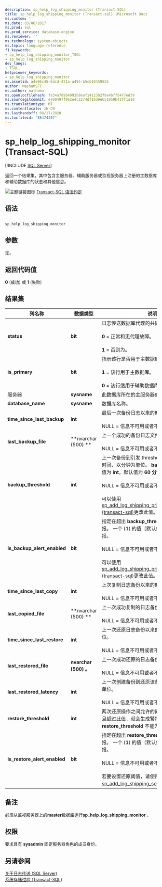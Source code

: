 ```yaml
---
description: sp_help_log_shipping_monitor (Transact-SQL)
title: sp_help_log_shipping_monitor (Transact-sql) |Microsoft Docs
ms.custom: ''
ms.date: 03/06/2017
ms.prod: sql
ms.prod_service: database-engine
ms.reviewer: ''
ms.technology: system-objects
ms.topic: language-reference
f1_keywords:
- sp_help_log_shipping_monitor_TSQL
- sp_help_log_shipping_monitor
dev_langs:
- TSQL
helpviewer_keywords:
- sp_help_log_shipping_monitor
ms.assetid: a4e96c45-6dcd-471a-a494-b5c619459855
author: MashaMSFT
ms.author: mathoma
ms.openlocfilehash: fa34a789b4993b8eaf14123b2f9a4bffb477ed39
ms.sourcegitcommit: e700497f962e4c2274df16d9e651059b42ff1a10
ms.translationtype: MT
ms.contentlocale: zh-CN
ms.lasthandoff: 08/17/2020
ms.locfileid: "88474207"
---
```

# <a name="sp_help_log_shipping_monitor-transact-sql"></a>sp_help_log_shipping_monitor (Transact-SQL)
[!INCLUDE [SQL Server](../../includes/applies-to-version/sqlserver.md)]

  返回一个结果集，其中包含主服务器、辅助服务器或监视服务器上注册的主数据库和辅助数据库的状态和其他信息。  
  
 ![主题链接图标](../../database-engine/configure-windows/media/topic-link.gif "“主题链接”图标") [Transact-SQL 语法约定](../../t-sql/language-elements/transact-sql-syntax-conventions-transact-sql.md)  
  
## <a name="syntax"></a>语法  
  
```  
  
sp_help_log_shipping_monitor  
```  
  
## <a name="arguments"></a>参数  
 无。  
  
## <a name="return-code-values"></a>返回代码值  
 **0** (成功) 或 **1** (失败)   
  
## <a name="result-sets"></a>结果集  
  
|列名称|数据类型|说明|  
|-----------------|---------------|-----------------|  
|**status**|**bit**|日志传送数据库代理的共同状态。<br /><br /> **0** = 正常和无代理故障。<br /><br /> **1** = 否则为。|  
|**is_primary**|**bit**|指示该行是否用于主数据库：<br /><br /> **1** = 该行用于主数据库。<br /><br /> **0** = 该行适用于辅助数据库。|  
|服务器|**sysname**|此数据库所在的主服务器或辅助服务器的名称。|  
|**database_name**|**sysname**|数据库名称。|  
|**time_since_last_backup**|**int**|最后一次备份日志以来的时间，以分钟为单位。<br /><br /> NULL = 信息不可用或者不相关。|  
|**last_backup_file**|**nvarchar (500) **|上一个成功的备份日志文件的名称。<br /><br /> NULL = 信息不可用或者不相关。|  
|**backup_threshold**|**int**|上一次备份到引发 threshold_alert 错误之间的时间，以分钟为单位。 **backup_threshold** 的值为 **int**，默认值为 **60 分钟**。<br /><br /> NULL = 信息不可用或者不相关。<br /><br /> 可以使用 [sp_add_log_shipping_primary_database &#40;transact-sql&#41;](../../relational-databases/system-stored-procedures/sp-add-log-shipping-primary-database-transact-sql.md)更改此值。|  
|**is_backup_alert_enabled**|**bit**|指定在超出 **backup_threshold** 时是否引发警报。 一个 (**1**) 的值（默认值）表示将引发警报。<br /><br /> NULL = 信息不可用或者不相关。<br /><br /> 可以使用 [sp_add_log_shipping_primary_database &#40;transact-sql&#41;](../../relational-databases/system-stored-procedures/sp-add-log-shipping-primary-database-transact-sql.md)更改此值。|  
|**time_since_last_copy**|**int**|上次复制日志备份以来的时间，以分钟为单位。<br /><br /> NULL = 信息不可用或者不相关。|  
|**last_copied_file**|**nvarchar (500) **|上一次成功复制的日志备份文件的名称。<br /><br /> NULL = 信息不可用或者不相关。|  
|**time_since_last_restore**|**int**|上一次还原日志备份以来的时间，以分钟为单位。<br /><br /> NULL = 信息不可用或者不相关。|  
|**last_restored_file**|**nvarchar (500) 。**|上一次成功还原的日志备份文件的名称。<br /><br /> NULL = 信息不可用或者不相关。|  
|**last_restored_latency**|**int**|上一次创建备份到还原该备份的时间，以分钟为单位。<br /><br /> NULL = 信息不可用或者不相关。|  
|**restore_threshold**|**int**|两次还原操作之间允许的间隔时间（分钟），一旦超过此值，就会生成警报。 **restore_threshold** 不能为 NULL。|  
|**is_restore_alert_enabled**|**bit**|指定在超出 **restore_threshold** 时是否引发警报。 一个 (**1**) 的值（默认值）表示将引发警报。<br /><br /> NULL = 信息不可用或者不相关。<br /><br /> 若要设置还原阈值，请使用 [sp_add_log_shipping_secondary_database](../../relational-databases/system-stored-procedures/sp-add-log-shipping-secondary-database-transact-sql.md)。|  
  
## <a name="remarks"></a>备注  
 必须从监视服务器上的**master**数据库运行**sp_help_log_shipping_monitor** 。  
  
## <a name="permissions"></a>权限  
 要求具有 **sysadmin** 固定服务器角色的成员身份。  
  
## <a name="see-also"></a>另请参阅  
 [关于日志传送 (SQL Server)](../../database-engine/log-shipping/about-log-shipping-sql-server.md)   
 [系统存储过程 (Transact-SQL)](../../relational-databases/system-stored-procedures/system-stored-procedures-transact-sql.md)  
  
  
